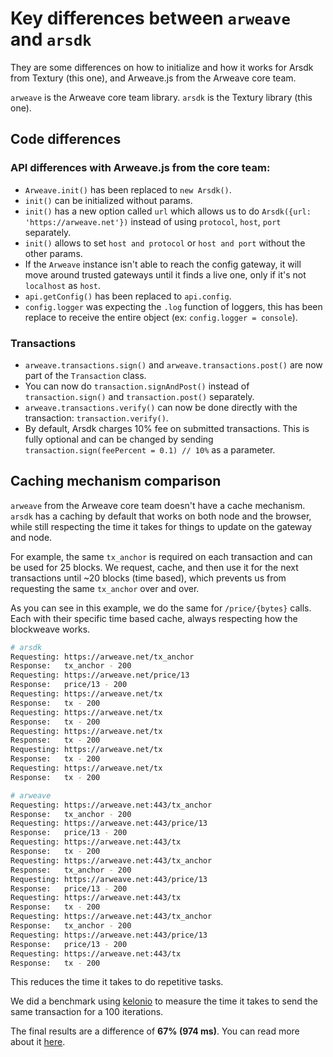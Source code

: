 # Key differences between `arweave` and `arsdk`
They are some differences on how to initialize and how it works for Arsdk from Textury (this one), and Arweave.js from the Arweave core team.

`arweave` is the Arweave core team library.
`arsdk` is the Textury library (this one).

## Code differences

### API differences with Arweave.js from the core team:
- `Arweave.init()` has been replaced to `new Arsdk()`.
- `init()` can be initialized without params.
- `init()` has a new option called `url` which allows us to do `Arsdk({url: 'https://arweave.net'})` instead of using `protocol`, `host`, `port` separately.
- `init()` allows to set `host and protocol` or `host and port` without the other params.
- If the `Arweave` instance isn't able to reach the config gateway, it will move around trusted gateways until it finds a live one, only if it's not `localhost` as `host`.
- `api.getConfig()` has been replaced to `api.config`.
- `config.logger` was expecting the `.log` function of loggers, this has been replace to receive the entire object (ex: `config.logger = console`).

### Transactions
- `arweave.transactions.sign()` and `arweave.transactions.post()` are now part of the `Transaction` class.
- You can now do `transaction.signAndPost()` instead of `transaction.sign()` and `transaction.post()` separately.
- `arweave.transactions.verify()` can now be done directly with the transaction: `transaction.verify()`.
- By default, Arsdk charges 10% fee on submitted transactions. This is fully optional and can be changed by sending `transaction.sign(feePercent = 0.1) // 10%` as a parameter.

## Caching mechanism comparison
`arweave` from the Arweave core team doesn't have a cache mechanism.
`arsdk` has a caching by default that works on both node and the browser, while still respecting the time it takes for things to update on the gateway and node. 

For example, the same `tx_anchor` is required on each transaction and can be used for 25 blocks. We request, cache, and then use it for the next transactions until ~20 blocks (time based), which prevents us from requesting the same `tx_anchor` over and over.

As you can see in this example, we do the same for `/price/{bytes}` calls. Each with their specific time based cache, always respecting how the blockweave works.

```bash
# arsdk
Requesting: https://arweave.net/tx_anchor
Response:   tx_anchor - 200
Requesting: https://arweave.net/price/13
Response:   price/13 - 200
Requesting: https://arweave.net/tx
Response:   tx - 200
Requesting: https://arweave.net/tx
Response:   tx - 200
Requesting: https://arweave.net/tx
Response:   tx - 200
Requesting: https://arweave.net/tx
Response:   tx - 200
Requesting: https://arweave.net/tx
Response:   tx - 200
```

```bash
# arweave
Requesting: https://arweave.net:443/tx_anchor
Response:   tx_anchor - 200
Requesting: https://arweave.net:443/price/13
Response:   price/13 - 200
Requesting: https://arweave.net:443/tx
Response:   tx - 200
Requesting: https://arweave.net:443/tx_anchor
Response:   tx_anchor - 200
Requesting: https://arweave.net:443/price/13
Response:   price/13 - 200
Requesting: https://arweave.net:443/tx
Response:   tx - 200
Requesting: https://arweave.net:443/tx_anchor
Response:   tx_anchor - 200
Requesting: https://arweave.net:443/price/13
Response:   price/13 - 200
Requesting: https://arweave.net:443/tx
Response:   tx - 200
```

This reduces the time it takes to do repetitive tasks. 

We did a benchmark using [kelonio](https://www.npmjs.com/package/kelonio) to measure the time it takes to send the same transaction for a 100 iterations.

The final results are a difference of **67% (974 ms)**. You can read more about it [here](benchmark.md).